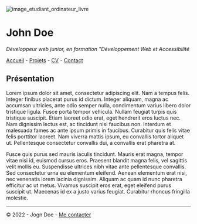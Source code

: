 ![image_etudiant_ordinateur_livre](https://cdn.discordapp.com/attachments/1208043598558400513/1215577342060003338/image.png?ex=65fd419e&is=65eacc9e&hm=49eb395d3af443bd8ce47c404f203635e72e023da201ef21c55a3df8a0b04373&)

# John Doe

*Développeur web junior, en formation "Développement Web et Accessibilité*

[Accueil](README.md) - [Projets](projets.md) - 
[CV](cv.md) - [Contact](contact.md)

## Présentation

Lorem ipsum dolor sit amet, consectetur adipiscing elit. Nam a tempus felis. Integer finibus placerat purus id dictum. Integer aliquam, magna ac accumsan ultricies, ante odio semper nulla, condimentum varius libero dolor tristique ligula. Fusce porta tempor vehicula. Nullam feugiat turpis quis tristique suscipit. Etiam laoreet odio erat, eget hendrerit eros luctus nec. Nam dignissim lectus est, ac tincidunt nisi faucibus non. Interdum et malesuada fames ac ante ipsum primis in faucibus. Curabitur quis felis vitae felis porttitor laoreet. Nam viverra mattis ipsum, eu convallis tortor aliquet ut. Pellentesque consectetur convallis dui, a convallis erat pharetra at.

Fusce quis purus sed mauris iaculis tincidunt. Mauris erat magna, tempor vitae nisi id, euismod cursus eros. Praesent blandit magna felis, vel sagittis velit mollis eu. Suspendisse ultrices nibh vitae ante pellentesque convallis. Sed consectetur urna eu elementum eleifend. Aenean elementum erat nisi, nec venenatis lorem lacinia dignissim. Aliquam ac quam id nunc pharetra efficitur ac ut metus. Vivamus suscipit eros erat, eget eleifend purus suscipit ut. Maecenas id ex a justo varius feugiat. Curabitur rhoncus fringilla molestie.

___

© 2022 - Jogn Doe - [Me contacter](contact.md)
